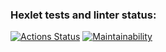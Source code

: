 ### Hexlet tests and linter status:
[![Actions Status](https://github.com/kinsoRick/frontend-project-44/workflows/hexlet-check/badge.svg)](https://github.com/kinsoRick/frontend-project-44/actions)
[![Maintainability](https://api.codeclimate.com/v1/badges/90f6ca671047834475ff/maintainability)](https://codeclimate.com/github/kinsoRick/frontend-project-44/maintainability)